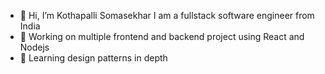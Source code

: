 - 👋 Hi, I’m Kothapalli Somasekhar
I am a fullstack software engineer from India
- 🔭 Working on multiple frontend and backend project using React and Nodejs
- 🌱 Learning design patterns in depth
